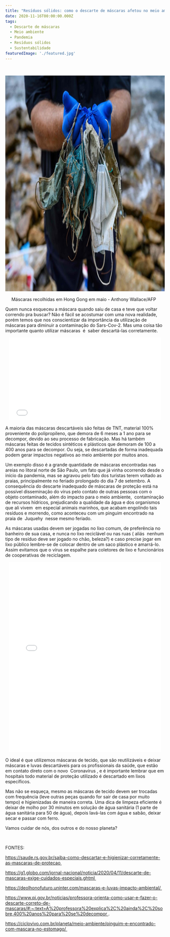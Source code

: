 ```yaml
---
title: "Resíduos sólidos: como o descarte de máscaras afetou no meio ambiente e no nosso lixo"
date: 2020-11-16T00:00:00.000Z
tags:
  - Descarte de máscaras
  - Meio ambiente
  - Pandemia
  - Resíduos sólidos
  - Sustentabilidade
featuredImage: './featured.jpg'
---
```


<p> 
</p>
<p>
  <a href="http://seivajr.com/wp-content/uploads/2020/11/mascaras.jpg">
    <img class="aligncenter wp-image-1610 size-large" src="./featured.jpg" alt="" width="1024" height="682" />
  </a>
</p>
<p style="text-align: center;">
  <span data-contrast="auto">Máscaras recolhidas em Hong Gong em maio
  </span>
  <span data-ccp-props="{&quot;201341983&quot;:0,&quot;335551550&quot;:2,&quot;335551620&quot;:2,&quot;335559738&quot;:240,&quot;335559739&quot;:160,&quot;335559740&quot;:259}"> - 
  </span>
  <span data-contrast="auto">Anthony Wallace/AFP
  </span>
  <span data-ccp-props="{&quot;201341983&quot;:0,&quot;335551550&quot;:2,&quot;335551620&quot;:2,&quot;335559738&quot;:240,&quot;335559739&quot;:160,&quot;335559740&quot;:259}"> 
  </span>
</p>
<p>
  <span data-contrast="auto">Quem nunca esqueceu a máscara quando saiu de casa e teve que voltar correndo pra buscar? Não é fácil se acostumar com uma nova realidade, porém temos que nos conscientizar da importância da utilização de máscaras para diminuir a contaminação do Sars-Cov-2. Mas uma coisa tão importante quanto utilizar máscaras 
  </span>
  <span data-contrast="auto">é
  </span>
  <span data-contrast="auto"> saber descartá-las corretamente. 
  </span>
  <span data-ccp-props="{&quot;201341983&quot;:0,&quot;335559738&quot;:240,&quot;335559739&quot;:160,&quot;335559740&quot;:259}"> 
  </span>
</p>
<p style="text-align: center;">
  <iframe src="//giphy.com/embed/f4bQadlNq3RvdSKx04" width="480" height="260" frameborder="0">
  </iframe>
</p>
<p>
  <span data-contrast="auto">A maioria das máscaras descartáveis são feitas de TNT, material 100% proveniente do polipropileno, que demora de 6 meses a 1 ano para se decompor, devido ao seu processo de fabricação. Mas há também máscaras feitas de tecidos sintéticos e plásticos que demoram de 100 a 400 anos para se decompor. Ou seja, se descartadas de forma inadequada podem gerar impactos negativos ao meio ambiente por muitos anos. 
  </span>
  <span data-ccp-props="{&quot;201341983&quot;:0,&quot;335559738&quot;:240,&quot;335559739&quot;:160,&quot;335559740&quot;:259}"> 
  </span>
</p>
<p>
  <span data-contrast="auto">Um exemplo disso é a grande quantidade de máscaras encontradas nas areias no litoral norte de São Paulo, um fato que já vinha ocorrendo desde o início da pandemia, mas se agravou pelo fato dos turistas terem voltado as praias, principalmente no feriado prolongado do dia 7 de setembro. A consequência do descarte inadequado de máscaras de proteção está na possível disseminação do vírus pelo contato de outras pessoas com o objeto contaminado, além do impacto para o meio ambiente, 
  </span>
  <span data-contrast="auto">contaminação de recursos hídricos, prejudicando a qualidade da água e dos organismos que ali vivem 
  </span>
  <span data-contrast="auto">em especial animais marinhos, que acabam engolindo tais resíduos e morrendo, como aconteceu com um pinguim encontrado na praia de 
  </span>
  <span data-contrast="auto">Juquehy
  </span>
  <span data-contrast="auto"> nesse mesmo feriado.
  </span>
  <span data-ccp-props="{&quot;201341983&quot;:0,&quot;335559738&quot;:240,&quot;335559739&quot;:160,&quot;335559740&quot;:259}"> 
  </span>
</p>
<p>
  <span data-contrast="auto">As máscaras usadas devem ser jogadas no lixo comum, de preferência no banheiro de sua casa, e nunca no lixo reciclável ou nas ruas (
  </span>
  <span data-contrast="auto">aliás
  </span>
  <span data-contrast="auto"> nenhum tipo de resíduo deve ser jogado no chão, beleza?) e caso precise jogar em lixo público lembre-se de colocar dentro de um saco plástico e amarrá-lo. Assim evitamos que o vírus se espalhe para coletores de lixo e funcionários de cooperativas de reciclagem. 
  </span>
  <span data-ccp-props="{&quot;201341983&quot;:0,&quot;335559738&quot;:240,&quot;335559739&quot;:160,&quot;335559740&quot;:259}"> 
  </span>
</p>
<p style="text-align: center;">
  <iframe src="//giphy.com/embed/YmWWLUKfEHEWlIIOgR" width="480" height="600" frameborder="0">
  </iframe>
</p>
<p>
  <span data-contrast="auto">O ideal é que utilizemos máscaras de tecido, que são reutilizáveis e deixar máscaras e luvas descartáveis para os profissionais da saúde, que estão em contato direto com o novo
  </span>
  <span data-contrast="auto"> Coronavírus
  </span>
  <span data-contrast="auto">, e é importante lembrar que em hospitais todo material de proteção utilizado é descartado em lixos específicos. 
  </span>
  <span data-ccp-props="{&quot;201341983&quot;:0,&quot;335559738&quot;:240,&quot;335559739&quot;:160,&quot;335559740&quot;:259}"> 
  </span>
</p>
<p>
  <span data-contrast="auto">Mas não se esqueça, mesmo as máscaras de tecido devem ser trocadas com frequência (leve outras peças quando for sair de casa por muito tempo) e higienizadas de maneira correta. Uma dica de limpeza eficiente é deixar de molho por 30 minutos em solução de água sanitária (1 parte de água sanitária para 50 de água), depois lavá-las com água e sabão, deixar secar e passar com ferro. 
  </span>
  <span data-ccp-props="{&quot;201341983&quot;:0,&quot;335559738&quot;:240,&quot;335559739&quot;:160,&quot;335559740&quot;:259}"> 
  </span>
</p>
<p>
  <span data-contrast="auto">Vamos cuidar de nós, dos outros e do nosso planeta?
  </span>
  <span data-ccp-props="{&quot;201341983&quot;:0,&quot;335559738&quot;:240,&quot;335559739&quot;:160,&quot;335559740&quot;:259}"> 
  </span>
</p>
<p> 
</p>
<p>
  <span data-contrast="auto">FONTES:
  </span>
  <span data-ccp-props="{&quot;201341983&quot;:0,&quot;335559738&quot;:240,&quot;335559739&quot;:160,&quot;335559740&quot;:259}"> 
  </span>
</p>
<p>
  <a href="https://saude.rs.gov.br/saiba-como-descartar-e-higienizar-corretamente-as-mascaras-de-protecao">
    <span data-contrast="none">https://saude.rs.gov.br/saiba-como-descartar-e-higienizar-corretamente-as-mascaras-de-protecao
    </span>
  </a>
  <span data-ccp-props="{&quot;201341983&quot;:0,&quot;335559738&quot;:240,&quot;335559739&quot;:160,&quot;335559740&quot;:259}"> 
  </span>
</p>
<p>
  <a href="https://g1.globo.com/jornal-nacional/noticia/2020/04/11/descarte-de-mascaras-exige-cuidados-especiais.ghtml">
    <span data-contrast="none">https://g1.globo.com/jornal-nacional/noticia/2020/04/11/descarte-de-mascaras-exige-cuidados-especiais.ghtml
    </span>
  </a>
  <span data-ccp-props="{&quot;201341983&quot;:0,&quot;335559738&quot;:240,&quot;335559739&quot;:160,&quot;335559740&quot;:259}"> 
  </span>
</p>
<p>
  <a href="https://deolhonofuturo.uninter.com/mascaras-e-luvas-impacto-ambiental/">
    <span data-contrast="none">https://deolhonofuturo.uninter.com/mascaras-e-luvas-impacto-ambiental/
    </span>
  </a>
  <span data-ccp-props="{&quot;201341983&quot;:0,&quot;335559738&quot;:240,&quot;335559739&quot;:160,&quot;335559740&quot;:259}"> 
  </span>
</p>
<p>
  <a href="https://www.pi.gov.br/noticias/professora-orienta-como-usar-e-fazer-o-descarte-correto-de-mascaras/#:~:text=A%20professora%20explica%2C%20ainda%2C%20sobre,400%20anos%20para%20se%20decompor">
    <span data-contrast="none">https://www.pi.gov.br/noticias/professora-orienta-como-usar-e-fazer-o-descarte-correto-de-mascaras/#:~:text=A%20professora%20explica%2C%20ainda%2C%20sobre,400%20anos%20para%20se%20decompor
    </span>
  </a>
  <span data-contrast="none">.
  </span>
  <span data-ccp-props="{&quot;201341983&quot;:0,&quot;335559738&quot;:240,&quot;335559739&quot;:160,&quot;335559740&quot;:259}"> 
  </span>
</p>
<p>
  <a href="https://ciclovivo.com.br/planeta/meio-ambiente/pinguim-e-encontrado-com-mascara-no-estomago/">
    <span data-contrast="none">https://ciclovivo.com.br/planeta/meio-ambiente/pinguim-e-encontrado-com-mascara-no-estomago/
    </span>
  </a>
  <span data-ccp-props="{&quot;201341983&quot;:0,&quot;335559738&quot;:240,&quot;335559739&quot;:160,&quot;335559740&quot;:259}"> 
  </span>
</p>

